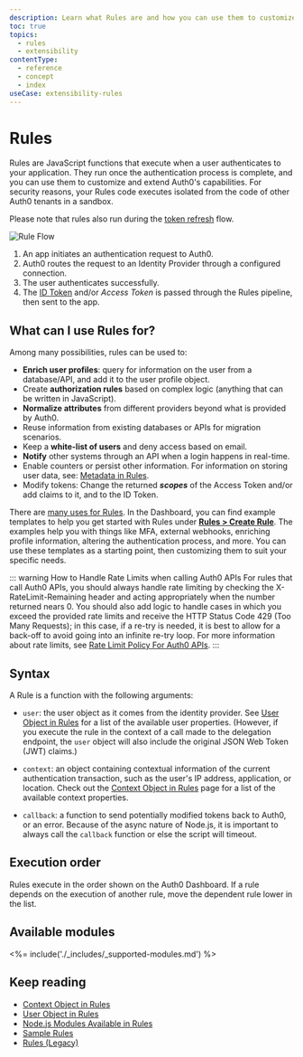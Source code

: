 ```yaml
---
description: Learn what Rules are and how you can use them to customize and extend Auth0's capabilities.
toc: true
topics:
  - rules
  - extensibility
contentType:
  - reference
  - concept
  - index
useCase: extensibility-rules
---
```


# Rules

Rules are JavaScript functions that execute when a user authenticates to your application. They run once the authentication process is complete, and you can use them to customize and extend Auth0's capabilities. For security reasons, your Rules code executes isolated from the code of other Auth0 tenants in a sandbox.

Please note that rules also run during the [token refresh](/tokens/refresh-token/current) flow.

![Rule Flow](/media/articles/rules/flow.png)

1. An app initiates an authentication request to Auth0.
2. Auth0 routes the request to an Identity Provider through a configured connection.
3. The user authenticates successfully.
4. The [ID Token](/tokens/concepts/id-tokens) and/or <dfn data-key="access-token">Access Token</dfn> is passed through the Rules pipeline, then sent to the app.

## What can I use Rules for?

Among many possibilities, rules can be used to:

* __Enrich user profiles__: query for information on the user from a database/API, and add it to the user profile object.
* Create __authorization rules__ based on complex logic (anything that can be written in JavaScript).
* __Normalize attributes__ from different providers beyond what is provided by Auth0.
* Reuse information from existing databases or APIs for migration scenarios.
* Keep a __white-list of users__ and deny access based on email.
* __Notify__ other systems through an API when a login happens in real-time.
* Enable counters or persist other information. For information on storing user data, see: [Metadata in Rules](/rules/guides/metadata).
* Modify tokens: Change the returned <dfn data-key="scope">__scopes__</dfn> of the Access Token and/or add claims to it, and to the ID Token.

There are [many uses for Rules](/rules/references/use-cases). In the Dashboard, you can find example templates to help you get started with Rules under [**Rules > Create Rule**](${manage_url}/#/rules/new). The examples help you with things like MFA, external webhooks, enriching profile information, altering the authentication process, and more. You can use these templates as a starting point, then customizing them to suit your specific needs.

::: warning How to Handle Rate Limits when calling Auth0 APIs
For rules that call Auth0 APIs, you should always handle rate limiting by checking the X-RateLimit-Remaining header and acting appropriately when the number returned nears 0. You should also add logic to handle cases in which you exceed the provided rate limits and receive the HTTP Status Code 429 (Too Many Requests); in this case, if a re-try is needed, it is best to allow for a back-off to avoid going into an infinite re-try loop. For more information about rate limits, see [Rate Limit Policy For Auth0 APIs](/policies/rate-limits).
:::

## Syntax

A Rule is a function with the following arguments:

* `user`: the user object as it comes from the identity provider. See [User Object in Rules](/rules/references/user-object) for a list of the available user properties. (However, if you execute the rule in the context of a call made to the delegation endpoint, the `user` object will also include the original JSON Web Token (JWT) claims.)

* `context`: an object containing contextual information of the current authentication transaction, such as the user's IP address, application, or location. Check out the [Context Object in Rules](/rules/references/context-object) page for a list of the available context properties.

* `callback`: a function to send potentially modified tokens back to Auth0, or an error. Because of the async nature of Node.js, it is important to always call the `callback` function or else the script will timeout.

## Execution order

Rules execute in the order shown on the Auth0 Dashboard. If a rule depends on the execution of another rule, move the dependent rule lower in the list.

## Available modules

<%= include('./_includes/_supported-modules.md') %> 

## Keep reading

* [Context Object in Rules](/rules/references/context-object)
* [User Object in Rules](/rules/references/user-object)
* [Node.js Modules Available in Rules](/rules/references/modules)
* [Sample Rules](/rules/references/samples)
* [Rules (Legacy)](/rules/references/legacy)
